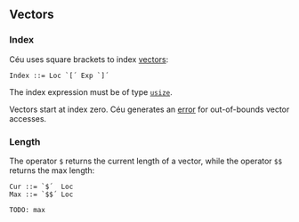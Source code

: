 ## Vectors

### Index

Céu uses square brackets to index [vectors](#Vectors):

```
Index ::= Loc `[´ Exp `]´
```

The index expression must be of type [`usize`](#TODO).

Vectors start at index zero.
Céu generates an [error](#TODO) for out-of-bounds vector accesses.

### Length

The operator `$` returns the current length of a vector, while the operator
`$$` returns the max length:

```
Cur ::= `$´  Loc
Max ::= `$$´ Loc
```

`TODO: max`
